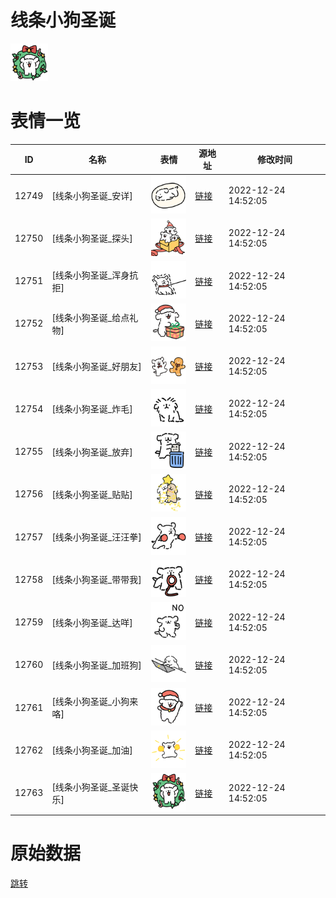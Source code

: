# 线条小狗圣诞

<img src="./cover.png" height="60" alt="cover" />

# 表情一览

|ID|名称|表情|源地址|修改时间|
|----|----|----|----|----|
|12749|[线条小狗圣诞_安详]|<img src="./pic/012749_%5B线条小狗圣诞_安详%5D.png" height="60" alt="安详"/>|[链接](https://i0.hdslb.com/bfs/garb/item/05aba68a03937e0e261999c029a3a0bdc45ca50a.png)|2022-12-24 14:52:05|
|12750|[线条小狗圣诞_探头]|<img src="./pic/012750_%5B线条小狗圣诞_探头%5D.png" height="60" alt="探头"/>|[链接](https://i0.hdslb.com/bfs/garb/item/9c70fdfc927708a80bb821285d6a1c72982f5cb6.png)|2022-12-24 14:52:05|
|12751|[线条小狗圣诞_浑身抗拒]|<img src="./pic/012751_%5B线条小狗圣诞_浑身抗拒%5D.png" height="60" alt="浑身抗拒"/>|[链接](https://i0.hdslb.com/bfs/garb/item/55078373886ff56137ab00c5d52c1bbe38eeaedd.png)|2022-12-24 14:52:05|
|12752|[线条小狗圣诞_给点礼物]|<img src="./pic/012752_%5B线条小狗圣诞_给点礼物%5D.png" height="60" alt="给点礼物"/>|[链接](https://i0.hdslb.com/bfs/garb/item/df2fb2e0acd15318854bacd084480d24e06e68db.png)|2022-12-24 14:52:05|
|12753|[线条小狗圣诞_好朋友]|<img src="./pic/012753_%5B线条小狗圣诞_好朋友%5D.png" height="60" alt="好朋友"/>|[链接](https://i0.hdslb.com/bfs/garb/item/995302d7e50ebe1b983ce2ab02016664122a657e.png)|2022-12-24 14:52:05|
|12754|[线条小狗圣诞_炸毛]|<img src="./pic/012754_%5B线条小狗圣诞_炸毛%5D.png" height="60" alt="炸毛"/>|[链接](https://i0.hdslb.com/bfs/garb/item/5003fdefe89142b40384238ec2ba87d3b116902b.png)|2022-12-24 14:52:05|
|12755|[线条小狗圣诞_放弃]|<img src="./pic/012755_%5B线条小狗圣诞_放弃%5D.png" height="60" alt="放弃"/>|[链接](https://i0.hdslb.com/bfs/garb/item/52a16d3047fd83665eda299fec78efa7473e76b0.png)|2022-12-24 14:52:05|
|12756|[线条小狗圣诞_贴贴]|<img src="./pic/012756_%5B线条小狗圣诞_贴贴%5D.png" height="60" alt="贴贴"/>|[链接](https://i0.hdslb.com/bfs/garb/item/4d888543be50e87c2f19a6f4f20c8470fb1765b7.png)|2022-12-24 14:52:05|
|12757|[线条小狗圣诞_汪汪拳]|<img src="./pic/012757_%5B线条小狗圣诞_汪汪拳%5D.png" height="60" alt="汪汪拳"/>|[链接](https://i0.hdslb.com/bfs/garb/item/e1fe8d36b4c468007b248e2f0ca353b2f2dcbf2d.png)|2022-12-24 14:52:05|
|12758|[线条小狗圣诞_带带我]|<img src="./pic/012758_%5B线条小狗圣诞_带带我%5D.png" height="60" alt="带带我"/>|[链接](https://i0.hdslb.com/bfs/garb/item/ac3f4107ccb801bd85dbc170ef86ae7eb41efe49.png)|2022-12-24 14:52:05|
|12759|[线条小狗圣诞_达咩]|<img src="./pic/012759_%5B线条小狗圣诞_达咩%5D.png" height="60" alt="达咩"/>|[链接](https://i0.hdslb.com/bfs/garb/item/599e1b41b609a647ddc86c3681fcfeeec33dc0d1.png)|2022-12-24 14:52:05|
|12760|[线条小狗圣诞_加班狗]|<img src="./pic/012760_%5B线条小狗圣诞_加班狗%5D.png" height="60" alt="加班狗"/>|[链接](https://i0.hdslb.com/bfs/garb/item/98b490cb9d9df0653368b365c8a5080827b25bd5.png)|2022-12-24 14:52:05|
|12761|[线条小狗圣诞_小狗来咯]|<img src="./pic/012761_%5B线条小狗圣诞_小狗来咯%5D.png" height="60" alt="小狗来咯"/>|[链接](https://i0.hdslb.com/bfs/garb/item/4eb9d8419bfb04462399ef107650cdf8b9f6df7c.png)|2022-12-24 14:52:05|
|12762|[线条小狗圣诞_加油]|<img src="./pic/012762_%5B线条小狗圣诞_加油%5D.png" height="60" alt="加油"/>|[链接](https://i0.hdslb.com/bfs/garb/item/367136835e2a41d3d8af9df42122710c287a362a.png)|2022-12-24 14:52:05|
|12763|[线条小狗圣诞_圣诞快乐]|<img src="./pic/012763_%5B线条小狗圣诞_圣诞快乐%5D.png" height="60" alt="圣诞快乐"/>|[链接](https://i0.hdslb.com/bfs/garb/item/23a1be7418def0e5ea48e870701d3a0d286f0650.png)|2022-12-24 14:52:05|

# 原始数据

[跳转](./raw.json)

